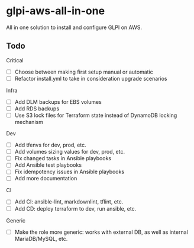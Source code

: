 # glpi-aws-all-in-one

All in one solution to install and configure GLPI on AWS.

## Todo

Critical

- [ ] Choose between making first setup manual or automatic
- [ ] Refactor install.yml to take in consideration upgrade scenarios

Infra

- [ ] Add DLM backups for EBS volumes
- [ ] Add RDS backups
- [ ] Use S3 lock files for Terraform state instead of DynamoDB locking mechanism

Dev

- [ ] Add tfenvs for dev, prod, etc.
- [ ] Add volumes sizing values for dev, prod, etc.
- [ ] Fix changed tasks in Ansible playbooks
- [ ] Add Ansible test playbooks
- [ ] Fix idempotency issues in Ansible playbooks
- [ ] Add more documentation

CI

- [ ] Add CI: ansible-lint, markdownlint, tflint, etc.
- [ ] Add CD: deploy terraform to dev, run ansible, etc.

Generic

- [ ] Make the role more generic: works with external DB, as well as internal MariaDB/MySQL, etc.
